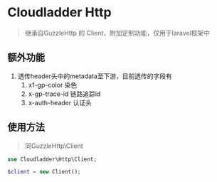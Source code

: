 # Cloudladder Http
> 继承自GuzzleHttp 的 Client，附加定制功能，仅用于laravel框架中
## 额外功能
1. 透传header头中的metadata至下游，目前透传的字段有
   1. x1-gp-color 染色
   2. x-gp-trace-id 链路追踪id
   3. x-auth-header 认证头

## 使用方法
> 同GuzzleHttp\Client
```php
use Cloudladder\Http\Client;

$client = new Client();
```
